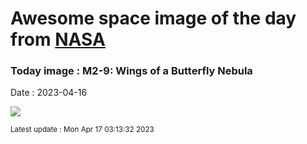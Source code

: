 
# Awesome space image of the day from [NASA](https://api.nasa.gov/)

### Today image : M2-9: Wings of a Butterfly Nebula
Date : 2023-04-16

![](https://apod.nasa.gov/apod/image/2304/M2D9_HubbleSchmidt_985.jpg)

<small>Latest update : Mon Apr 17 03:13:32 2023</small>
        